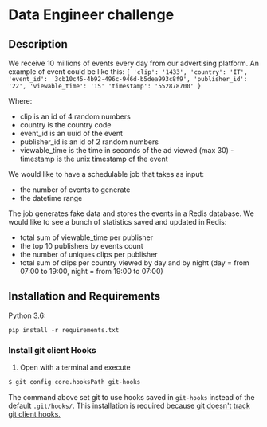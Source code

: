 # Data Engineer challenge

## Description
We receive 10 millions of events every day from our advertising platform. 
An example of event could be like this:
``
{
'clip': '1433',
'country': 'IT',
'event_id': '3cb10c45-4b92-496c-946d-b5dea993c8f9', 'publisher_id': '22',
'viewable_time': '15'
'timestamp': '552878700'
}
``

Where:
- clip is an id of 4 random numbers
- country is the country code
- event_id is an uuid of the event
- publisher_id is an id of 2 random numbers
- viewable_time is the time in seconds of the ad viewed (max 30) - timestamp is the unix timestamp of the event
 

We would like to have a schedulable job that takes as input:
- the number of events to generate 
- the datetime range

The job generates fake data and stores the events in a Redis database.
We would like to see a bunch of statistics saved and updated in Redis:
- total sum of viewable_time per publisher
- the top 10 publishers by events count
- the number of uniques clips per publisher
- total sum of clips per country viewed by day and by night (day = from 07:00 to 19:00, night = from 19:00 to 07:00)


## Installation and Requirements

Python 3.6:
```
pip install -r requirements.txt
```


### Install git client Hooks

1. Open with a terminal and execute
```bash
$ git config core.hooksPath git-hooks
```

The command above set git to use hooks saved in `git-hooks` instead of the default `.git/hooks/`.
This installation is required because [git doesn't track git client hooks.](https://git-scm.com/book/en/v2/Customizing-Git-Git-Hooks)

